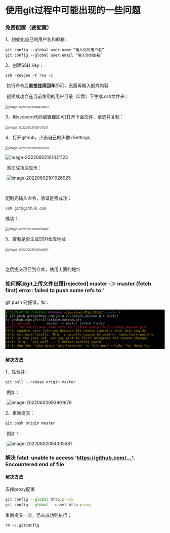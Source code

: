 # 使用git过程中可能出现的一些问题



### 免密配置（要配置）

1、初始化自己的用户名和邮箱：

```
git config --global user.name “输入你的用户名”
git config --global user.email “输入你的邮箱”
```



2、创建SSH Key：

```
ssh -keygen -t rsa -C
```

​     执行命令后**直接连续回车**即可，无需再输入额外内容

​     创建成功会在当前使用的用户目录（C盘）下生成.ssh文件夹：

​     <img src="C:/Users/86180/AppData/Roaming/Typora/typora-user-images/image-20220602100430637.png" alt="image-20220602100430637" style="zoom:67%;" />  



3、用vscode(代码编辑器即可)打开下面文件，全选并复制：

​      <img src="C:/Users/86180/AppData/Roaming/Typora/typora-user-images/image-20220602100701120.png" alt="image-20220602100701120" style="zoom: 67%;" />  



4、打开github，点击自己的头像>Settings

​      <img src="C:/Users/86180/AppData/Roaming/Typora/typora-user-images/image-20220602102927850.png" alt="image-20220602102927850" style="zoom:67%;" />       



![image-20220602101421123](C:/Users/86180/AppData/Roaming/Typora/typora-user-images/image-20220602101421123.png)



​    添加成功后显示：

​       ![image-20220602101926925](C:/Users/86180/AppData/Roaming/Typora/typora-user-images/image-20220602101926925.png)  

​	

   配制完输入命令，验证是否成功：

```
ssh git@github.com
```

   成功：

 <img src="C:/Users/86180/AppData/Roaming/Typora/typora-user-images/image-20220602103613492.png" alt="image-20220602103613492" style="zoom:67%;" /> 



5、查看是否生成SSH仓库地址

​      <img src="C:/Users/86180/AppData/Roaming/Typora/typora-user-images/image-20220602103044617.png" alt="image-20220602103044617" style="zoom: 67%;" />  

​     

之后提交项目到仓库，使用上面的地址

 



### 如何解决git上传文件出错[rejected] master -＞ master (fetch first) error: failed to push some refs to ‘

git push 时报错，如：

![image-20220602093640683](https://github.com/ylin-27/palace-museum/blob/master/problems/image-20220602093640683.png) 

#### **解决方法**

1、先合并：

```javascript
git pull --rebase origin master
```

​      例如：

​      ![image-20220602093901679](C:/Users/86180/AppData/Roaming/Typora/typora-user-images/image-20220602093901679.png)  

 

2、重新提交：

```javascript
git push origin master
```

​      例如：

​      ![image-20220602094305581](C:/Users/86180/AppData/Roaming/Typora/typora-user-images/image-20220602094305581.png)  





### 解决 fatal: unable to access ‘https://github.com/...‘: Encountered end of file

#### 解决方法

去掉proxy配置

```javascript
git config --global http.proxy
git config --global --unset http.proxy
```

重新提交一次，仍未成功则执行：

```
rm ~/.gitconfig
```

